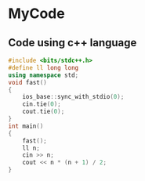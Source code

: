 # MyCode
## Code using c++ language 

```c++
#include <bits/stdc++.h>
#define ll long long
using namespace std;
void fast()
{
    ios_base::sync_with_stdio(0);
    cin.tie(0);
    cout.tie(0);
}
int main()
{
    fast();
    ll n;
    cin >> n;
    cout << n * (n + 1) / 2;
}
```
```
